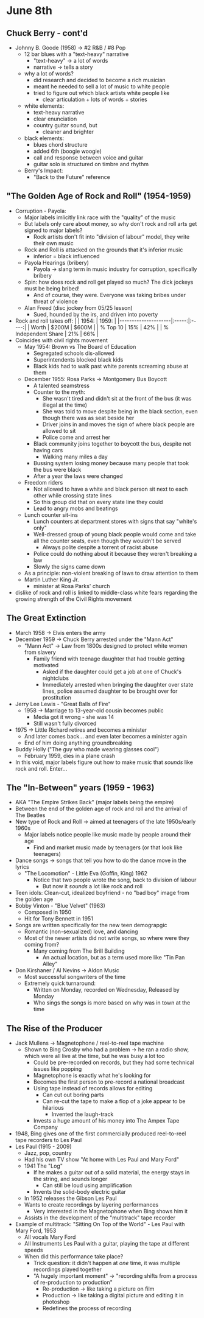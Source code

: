 June 8th
========

Chuck Berry - cont'd
--------------------
- Johnny B. Goode (1958) -> #2 R&B / #8 Pop
  - 12 bar blues with a "text-heavy" narrative
    - "text-heavy" -> a lot of words
    - narrative -> tells a story
  - why a lot of words?
    - did research and decided to become a rich musician
    - meant he needed to sell a lot of music to white people
    - tried to figure out which black artists white people like
      - clear articulation + lots of words + stories
  - white elements:
    - text-heavy narrative
    - clear enunciation
    - country guitar sound, but
      - cleaner and brighter
  - black elements:
    - blues chord structure
    - added 6th (boogie woogie)
    - call and response between voice and guitar
    - guitar solo is structured on timbre and rhythm
  - Berry's Impact:
    - "Back to the Future" reference

"The Golden Age of Rock and Roll" (1954-1959)
---------------------------------------------
- Corruption - Payola:
  - Major labels imlicitly link race with the "quality" of the music
  - But labels only care about money, so why don't rock and roll arts get signed to major labels?
    - Rock artists don't fit into "division of labour" model, they write their own music
  - Rock and Roll is attacked on the grounds that it's inferior music
    - inferior = black influenced
  - Payola Hearings (bribery)
    - Payola -> slang term in music industry for corruption, specifically bribery
  - Spin: how does rock and roll get played so much? The dick jockeys must be being bribed!
    - And of course, they were. Everyone was taking bribes under threat of violence
  - Alan Freed (disc jockey from 05/25 lesson)
    - Sued, hounded by the irs, and driven into poverty
- Rock and roll takes off:
  |                     | 1954: | 1959: |
  |---------------------|:-----:|:-----:|
  |   Worth             | $200M | $600M |
  | % Top 10            | 15%   | 42%   |
  | % Independent Share | 21%   | 66%   |
- Coincides with civil rights movement
  - May 1954: Brown vs The Board of Education
    - Segregated schools dis-allowed
    - Superintendents blocked black kids
    - Black kids had to walk past white parents screaming abuse at them
  - December 1955: Rosa Parks -> Montgomery Bus Boycott
    - A talented seamstress
    - Counter to the myth:
      - She wasn't tired and didn't sit at the front of the bus (it was illegal at the time)
      - She was told to move despite being in the black section, even though there was as seat beside her
      - Driver joins in and moves the sign of where black people are allowed to sit
      - Police come and arrest her
    - Black community joins together to boycott the bus, despite not having cars
      - Walking many miles a day
    - Bussing system losing money because many people that took the bus were black
    - After a year the laws were changed
  - Freedom riders
    - Not allowed to have a white and black person sit next to each other while crossing state lines
    - So this group did that on every state line they could
    - Lead to angry mobs and beatings
  - Lunch counter sit-ins
    - Lunch counters at department stores with signs that say "white's only"
    - Well-dressed group of young black people would come and take all the counter seats, even though they wouldn't be served
      - Always polite despite a torrent of racist abuse
    - Police could do nothing about it because they weren't breaking a law
    - Slowly the signs came down
  - As a principle: non-violent breaking of laws to draw attention to them
  - Martin Luther King Jr.
    - minister at Rosa Parks' church
- dislike of rock and roll is linked to middle-class white fears regarding the growing strength of the Civil Rights movement

The Great Extinction
--------------------
- March 1958 -> Elvis enters the army
- December 1959 -> Chuck Berry arrested under the "Mann Act"
  - "Mann Act" -> Law from 1800s designed to protect white women from slavery
    - Family friend with teenage daughter that had trouble getting motivated
      - Asked if the daughter could get a job at one of Chuck's nightclubs
      - Immediately arrested when bringing the daughter over state lines, police assumed daughter to be brought over for prostitution
- Jerry Lee Lewis - "Great Balls of Fire"
  - 1958 -> Marriage to 13-year-old cousin becomes public
    - Media got it wrong - she was 14
    - Still wasn't fully divorced
- 1975 -> Little Richard retires and becomes a minister
  - And later comes back... and even later becomes a minister again
  - End of him doing anything groundbreaking
- Buddy Holly ("The guy who made wearing glasses cool")
  - February 1959, dies in a plane crash
- In this void, major labels figure out how to make music that _sounds_ like rock and roll. Enter...

The "In-Between" years (1959 - 1963)
------------------------------------
- AKA "The Empire Strikes Back" (major labels being the empire)
- Between the end of the golden age of rock and roll and the arrival of The Beatles
- New type of Rock and Roll -> aimed at teenagers of the late 1950s/early 1960s
  - Major labels notice people like music made by people around their age
    - Find and market music made by teenagers (or that look like teenagers)
- Dance songs -> songs that tell you how to do the dance move in the lyrics
  - "The Locomotion" - Little Eva (Goffin, King) 1962
    - Notice that two people wrote the song, back to division of labour
      - But now it _sounds_ a lot like rock and roll
- Teen idols: Clean-cut, idealized boyfriend - no "bad boy" image from the golden age
- Bobby Vinton - "Blue Velvet" (1963)
  - Composed in 1950
  - Hit for Tony Bennett in 1951
- Songs are written specifically for the new teen demograpgic
  - Romantic (non-sexualized) love, and dancing
  - Most of the newer artists did not write songs, so where were they coming from?
    - Many coming from The Brill Building
      - An actual location, but as a term used more like "Tin Pan Alley"
- Don Kirshaner / Al Nevins -> Aldon Music
  - Most successful songwriters of the time
  - Extremely quick turnaround:
    - Written on Monday, recorded on Wednesday, Released by Monday
    - Who sings the songs is more based on why was in town at the time

The Rise of the Producer
------------------------
- Jack Mullens -> Magnetophone / reel-to-reel tape machine
  - Shown to Bing Crosby who had a problem -> he ran a radio show, which were all live at the time, but he was busy a lot too
    - Could be pre-recorded on records, but they had some technical issues like popping
    - Magnetophone is exactly what he's looking for
    - Becomes the first person to pre-record a national broadcast
    - Using tape instead of records allows for editing
      - Can cut out boring parts
      - Can re-cut the tape to make a flop of a joke appear to be hilarious
        - Invented the laugh-track
    - Invests a huge amount of his money into The Ampex Tape Company
- 1948, Bing gives one of the first commercially produced reel-to-reel tape recorders to Les Paul
- Les Paul (1915 - 2009)
  - Jazz, pop, country
  - Had his own TV show "At home with Les Paul and Mary Ford"
  - 1941 The "Log"
    - If he makes a guitar out of a solid material, the energy stays in the string, and sounds longer
      - Can still be loud using amplification
    - Invents the solid-body electric guitar
  - In 1952 releases the Gibson Les Paul
  - Wants to create recordings by layering performances
    - Very interested in the Magnetophone when Bing shows him it
  - Assists in the development of the "multitrack" tape recorder
- Example of multitrack: "Sitting On Top of the World" - Les Paul with Mary Ford, 1953
  - All vocals Mary Ford
  - All Instruments Les Paul with a guitar, playing the tape at different speeds
  - When did this performance take place?
    - Trick question: it didn't happen at _one_ time, it was multiple recordings played together
    - "A hugely important moment" -> "recording shifts from a process of re-production to production"
      - Re-production -> like taking a picture on film
      - Production -> like taking a digital picture and editing it in photoshop
      - Redefines the process of recording
